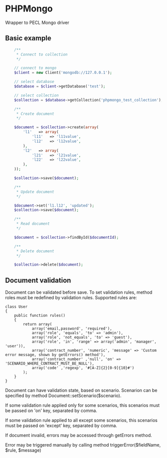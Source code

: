PHPMongo
========

Wrapper to PECL Mongo driver

Basic example
-------

```php
    /**
     * Connect to collection
     */

    // connect to mongo
    $client = new Client('mongodb://127.0.0.1');

    // select database
    $database = $client->getDatabase('test');

    // select collection
    $collection = $database->getCollection('phpmongo_test_collection');

    /**
     * Create document
     */

    $document = $collection->create(array(
        'l1'   => array(
            'l11'   => 'l11value',
            'l12'   => 'l12value',
        ),
        'l2'   => array(
            'l21'   => 'l21value',
            'l22'   => 'l22value',
        ),
    ));

    $collection->save($document);

    /**
     * Update document
     */

    $document->set('l1.l12', 'updated');
    $collection->save($document);

    /**
     * Read document
     */

    $document = $collection->findById($documentId);

    /**
     * Delete document
     */

    $collection->delete($document);
```

Document validation
-------------------

Document can be validated before save. To set validation rules, method roles must be redefined by validation rules.
Supported rules are:

```
class User
{
    public function rules()
    {
        return array(
            array('email,password', 'required'),
            array('role', 'equals', 'to' => 'admin'),
            array('role', 'not_equals', 'to' => 'guest'),
            array('role', 'in', 'range' => array('admin', 'manager', 'user')),
            array('contract_number', 'numeric', 'message' => 'Custom error message, shown by getErrors() method'),
            array('contract_number' ,'null', 'on' => 'SCENARIO_WHERE_CONTRACT_MUST_BE_NULL'),
            array('code' ,'regexp', '#[A-Z]{2}[0-9]{10}#')
        );
    }
}
```

Document can have validation state, based on scenario. Scenarion can be specified by method Document::setScenario($scenario).

If some validation rule applied only for some scenarios, this scenarios must be passed on 'on' key, separated by comma.

If some validation rule applied to all except some scenarios, this scenarios must be passed on 'except' key, separated by comma.

If document invalid, errors may be accessed through getErrors method.

Error may be triggered manually by calling method triggerError($fieldName, $rule, $message)
